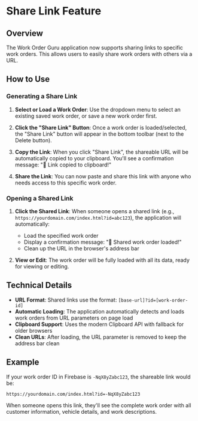 # Share Link Feature

## Overview
The Work Order Guru application now supports sharing links to specific work orders. This allows users to easily share work orders with others via a URL.

## How to Use

### Generating a Share Link

1. **Select or Load a Work Order**: Use the dropdown menu to select an existing saved work order, or save a new work order first.

2. **Click the "Share Link" Button**: Once a work order is loaded/selected, the "Share Link" button will appear in the bottom toolbar (next to the Delete button).

3. **Copy the Link**: When you click "Share Link", the shareable URL will be automatically copied to your clipboard. You'll see a confirmation message: "🔗 Link copied to clipboard!"

4. **Share the Link**: You can now paste and share this link with anyone who needs access to this specific work order.

### Opening a Shared Link

1. **Click the Shared Link**: When someone opens a shared link (e.g., `https://yourdomain.com/index.html?id=abc123`), the application will automatically:
   - Load the specified work order
   - Display a confirmation message: "🔗 Shared work order loaded!"
   - Clean up the URL in the browser's address bar

2. **View or Edit**: The work order will be fully loaded with all its data, ready for viewing or editing.

## Technical Details

- **URL Format**: Shared links use the format: `[base-url]?id=[work-order-id]`
- **Automatic Loading**: The application automatically detects and loads work orders from URL parameters on page load
- **Clipboard Support**: Uses the modern Clipboard API with fallback for older browsers
- **Clean URLs**: After loading, the URL parameter is removed to keep the address bar clean

## Example

If your work order ID in Firebase is `-NqX8yZabc123`, the shareable link would be:
```
https://yourdomain.com/index.html?id=-NqX8yZabc123
```

When someone opens this link, they'll see the complete work order with all customer information, vehicle details, and work descriptions.
